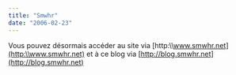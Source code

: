 ```yaml
---
title: "Smwhr"
date: "2006-02-23"
---
```


Vous pouvez désormais accéder au site via [http:\\\\www.smwhr.net](http:\\www.smwhr.net) et à ce blog via [http://blog.smwhr.net](http://blog.smwhr.net)

